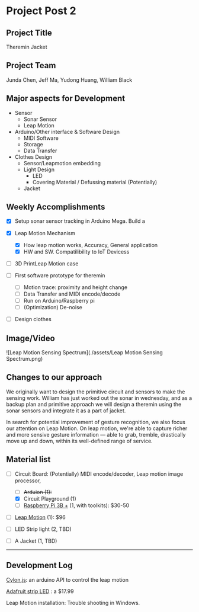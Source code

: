# Project Post 2

## Project Title

Theremin Jacket



## Project Team

Junda Chen, Jeff Ma, Yudong Huang, William Black



## Major aspects for Development

- Sensor
  - Sonar Sensor
  - Leap Motion
- Arduino/Other interface & Software Design
  - MIDI Software
  - Storage
  - Data Transfer
- Clothes Design
  - Sensor/Leapmotion embedding
  - Light Design
    - LED
    - Covering Material / Defussing material (Potentially)
  - Jacket



## Weekly Accomplishments

- [x] Setup sonar sensor tracking in Arduino Mega. Build a 
- [x] Leap Motion Mechanism
  - [x] How leap motion works, Accuracy, General application
  - [x] HW and SW. Compatilibility to IoT Devicess
- [ ] 3D PrintLeap Motion case
- [ ] First software prototype for theremin
  - [ ] Motion trace: proximity and height change
  - [ ] Data Transfer and MIDI encode/decode
  - [ ] Run on Arduino/Raspberry pi
  - [ ] (Optimization) De-noise 
- [ ] Design clothes



## Image/Video

![Leap Motion Sensing Spectrum](./assets/Leap Motion Sensing Spectrum.png)



## Changes to our approach

We originally want to design the primitive circuit and sensors to make the sensing work. William has just worked out the sonar in wednesday, and as a backup plan and primitive approach we will design a theremin using the sonar sensors and integrate it as a part of jacket.

In search for potential improvement of gesture recognition, we also focus our attention on Leap Motion. On leap motion, we're able to capture richer and more sensive gesture information — able to grab, tremble, drastically move up and down, within its well-defined range of service. 



## Material list

- [ ] Circuit Board: (Potentially) MIDI encode/decoder, Leap motion image processor, 
  - [ ] ~~Arduion (1):~~
  - [x] Circuit Playground (1)
  - [ ] [Raspberry Pi 3B +](https://www.amazon.com/ELEMENT-Element14-Raspberry-Pi-Motherboard/dp/B07BDR5PDW/ref=sr_1_3?crid=130OBI1IAILPI&keywords=raspberry+pi+3+b%2B&qid=1552169577&s=electronics&sprefix=raspberry+pi%2Celectronics%2C139&sr=1-3) (1, with toolkits): $30-50
- [ ] [Leap Motion](https://www.amazon.com/Leap-Motion-Controller-Packaging-Software/dp/B00HVYBWQO/ref=pd_rhf_gw_p_tnr_1) (1): $96
- [ ] LED Strip light (2, TBD)
- [ ] A Jacket (1, TBD)





------



## Development Log

[Cylon.js](https://cylonjs.com/documentation/examples/cylon/annotated/leap_arduino/): an arduino API to control the leap motion

[Adafruit strip LED](https://www.adafruit.com/product/2824?length=1) : a $17.99 

Leap Motion installation: Trouble shooting in Windows.

